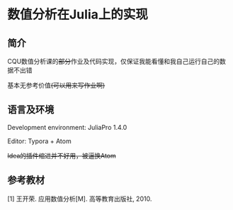 # 数值分析在Julia上的实现

## 简介

CQU数值分析课的~~部分~~作业及代码实现，仅保证我能看懂和我自己运行自己的数据不出错

基本无参考价值~~(可以用来写作业啊)~~

## 语言及环境

Development environment: JuliaPro 1.4.0

Editor: Typora + Atom

~~Idea的插件缩进并不好用，被逼换Atom~~

## 参考教材
[1] 王开荣. 应用数值分析[M]. 高等教育出版社, 2010.

